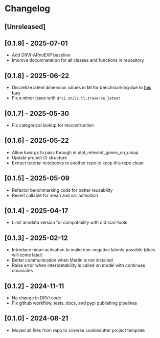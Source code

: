 # Changelog

## [Unreleased]

## [0.1.9] - 2025-07-01

-   Add DRVI-APnoEXP baseline
-   Imorove documnetation for all classes and functions in repository

## [0.1.8] - 2025-06-22

-   Discretize latent dimension values in MI for benchmarking due to [this bug](https://github.com/scikit-learn/scikit-learn/issues/30772).
-   Fix a minor issue with `drvi.utils.tl.traverse_latent`

## [0.1.7] - 2025-05-30

-   Fix categorical lookup for reconstruction

## [0.1.6] - 2025-05-22

-   Allow kwargs to pass through in plot_relevant_genes_on_umap
-   Update project CI structure
-   Extract tutorial notebooks to another repo to keep this repo clean

## [0.1.5] - 2025-05-09

-   Refactor benchmarking code for better reusability
-   Revert callable for mean and var activation

## [0.1.4] - 2025-04-17

-   Limit anndata version for compatibility with old scvi-tools

## [0.1.3] - 2025-02-12

-   Introduce mean activation to make non-negative latents possible (docs will come later)
-   Better communication when Merlin is not installed
-   Raise error when interpretability is called on model with continues covariates

## [0.1.2] - 2024-11-11

-   No change in DRVI code
-   Fix github workflow, tests, docs, and pypi publishing pipelines

## [0.1.0] - 2024-08-21

-   Moved all files from repo to scverse cookiecutter project template
